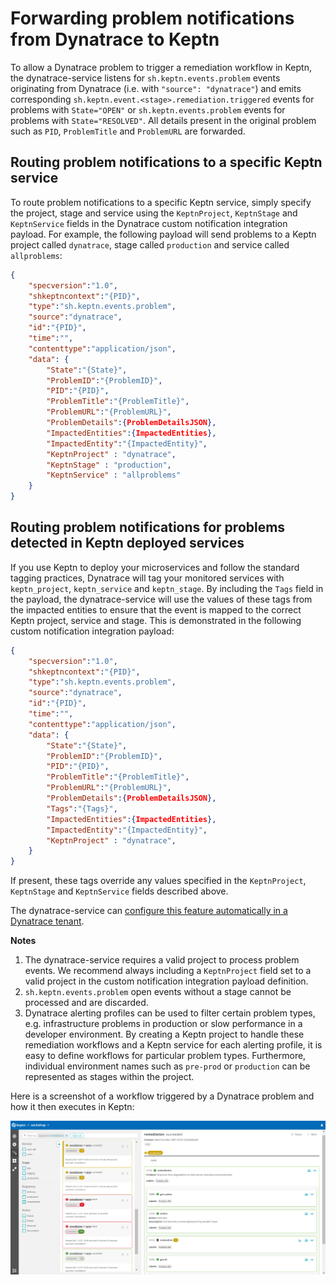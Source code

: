 # Forwarding problem notifications from Dynatrace to Keptn

To allow a Dynatrace problem to trigger a remediation workflow in Keptn, the dynatrace-service listens for `sh.keptn.events.problem` events originating from Dynatrace (i.e. with `"source": "dynatrace"`) and emits corresponding `sh.keptn.event.<stage>.remediation.triggered` events for problems with `State="OPEN"` or `sh.keptn.events.problem` events for problems with `State="RESOLVED"`. All details present in the original problem such as `PID`, `ProblemTitle` and `ProblemURL` are forwarded.

## Routing problem notifications to a specific Keptn service

To route problem notifications to a specific Keptn service, simply specify the project, stage and service using the `KeptnProject`, `KeptnStage` and `KeptnService` fields in the Dynatrace custom notification integration payload. For example, the following payload will send problems to a Keptn project called `dynatrace`, stage called `production` and service called `allproblems`:

```json
{
    "specversion":"1.0",
    "shkeptncontext":"{PID}",
    "type":"sh.keptn.events.problem",
    "source":"dynatrace",
    "id":"{PID}",
    "time":"",
    "contenttype":"application/json",
    "data": {
        "State":"{State}",
        "ProblemID":"{ProblemID}",
        "PID":"{PID}",
        "ProblemTitle":"{ProblemTitle}",
        "ProblemURL":"{ProblemURL}",
        "ProblemDetails":{ProblemDetailsJSON},
        "ImpactedEntities":{ImpactedEntities},
        "ImpactedEntity":"{ImpactedEntity}",
        "KeptnProject" : "dynatrace",
        "KeptnStage" : "production",
        "KeptnService" : "allproblems"        
    }
}
```

## Routing problem notifications for problems detected in Keptn deployed services

If you use Keptn to deploy your microservices and follow the standard tagging practices, Dynatrace will tag your monitored services with `keptn_project`, `keptn_service` and `keptn_stage`. By including the `Tags` field in the payload, the dynatrace-service will use the values of these tags from the impacted entities to ensure that the event is mapped to the correct Keptn project, service and stage. This is demonstrated in the following custom notification integration payload: 

```json
{
    "specversion":"1.0",
    "shkeptncontext":"{PID}",
    "type":"sh.keptn.events.problem",
    "source":"dynatrace",
    "id":"{PID}",
    "time":"",
    "contenttype":"application/json",
    "data": {
        "State":"{State}",
        "ProblemID":"{ProblemID}",
        "PID":"{PID}",
        "ProblemTitle":"{ProblemTitle}",
        "ProblemURL":"{ProblemURL}",
        "ProblemDetails":{ProblemDetailsJSON},
        "Tags":"{Tags}",
        "ImpactedEntities":{ImpactedEntities},
        "ImpactedEntity":"{ImpactedEntity}",
        "KeptnProject" : "dynatrace",
    }
}
```

If present, these tags override any values specified in the `KeptnProject`, `KeptnStage` and `KeptnService` fields described above.

The dynatrace-service can [configure this feature automatically in a Dynatrace tenant](auto-tenant-configuration.md#problem-notifications).

**Notes**
1. The dynatrace-service requires a valid project to process problem events. We recommend always including a `KeptnProject` field set to a valid project in the custom notification integration payload definition.
2. `sh.keptn.events.problem` open events without a stage cannot be processed and are discarded.
3. Dynatrace alerting profiles can be used to filter certain problem types, e.g. infrastructure problems in production or slow performance in a developer environment. By creating a Keptn project to handle these remediation workflows and a Keptn service for each alerting profile, it is easy to define workflows for particular problem types. Furthermore, individual environment names such as `pre-prod` or `production` can be represented as stages within the project.

Here is a screenshot of a workflow triggered by a Dynatrace problem and how it then executes in Keptn:

![Workflow triggered by a Dynatrace problem](images/remediation_workflow.png "Workflow triggered by a Dynatrace problem")
